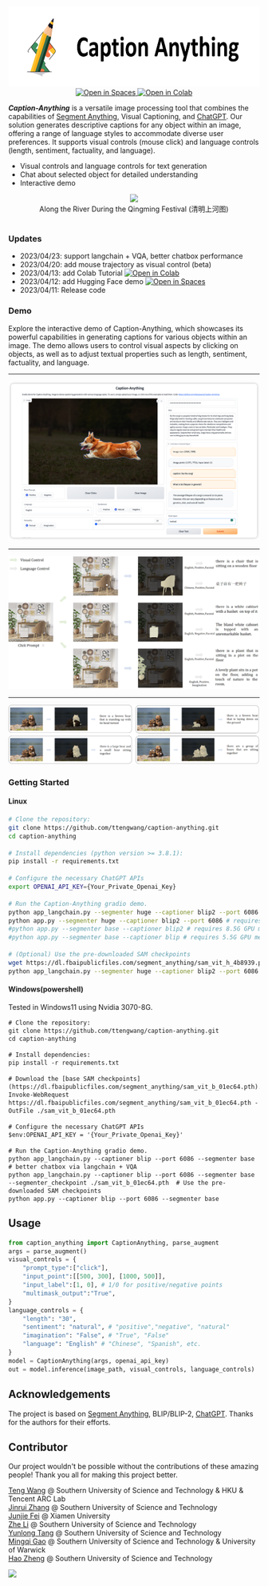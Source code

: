 <div align="center">
    <img src="./Image/caption_anything_logo.png" height="160" />
</div>
<div align="center">
<!-- <h1 align="center"> Caption Anything </h1> -->
<a src="https://img.shields.io/badge/%F0%9F%A4%97-Open%20in%20Spaces-blue" href="https://huggingface.co/spaces/TencentARC/Caption-Anything">
    <img src="https://img.shields.io/badge/%F0%9F%A4%97-Open%20in%20Spaces-blue" alt="Open in Spaces">
</a>
<a src="https://colab.research.google.com/assets/colab-badge.svg" href="https://colab.research.google.com/github/ttengwang/Caption-Anything/blob/main/notebooks/tutorial.ipynb">
    <img src="https://colab.research.google.com/assets/colab-badge.svg" alt="Open in Colab">
</a>
</div>

***Caption-Anything*** is a versatile image processing tool that combines the capabilities of [Segment Anything](https://github.com/facebookresearch/segment-anything), Visual Captioning, and [ChatGPT](https://openai.com/blog/chatgpt). Our solution generates descriptive captions for any object within an image, offering a range of language styles to accommodate diverse user preferences. It supports visual controls (mouse click) and language controls (length, sentiment, factuality, and language).
* Visual controls and language controls for text generation
* Chat about selected object for detailed understanding
* Interactive demo

<div align=center>
<img src="./Image/qingming.gif" />
<br>    
Along the River During the Qingming Festival (清明上河图)
</div>
<br> 

### Updates
* 2023/04/23: support langchain + VQA, better chatbox performance
* 2023/04/20: add mouse trajectory as visual control (beta)
* 2023/04/13: add Colab Tutorial <a src="https://colab.research.google.com/assets/colab-badge.svg" href="https://colab.research.google.com/github/ttengwang/Caption-Anything/blob/main/notebooks/tutorial.ipynb"> <img src="https://colab.research.google.com/assets/colab-badge.svg" alt="Open in Colab"> </a>
* 2023/04/12: add Hugging Face demo <a src="https://img.shields.io/badge/%F0%9F%A4%97-Open%20in%20Spaces-blue" href="https://huggingface.co/spaces/TencentARC/Caption-Anything"> <img src="https://img.shields.io/badge/%F0%9F%A4%97-Open%20in%20Spaces-blue" alt="Open in Spaces"></a>
* 2023/04/11: Release code

### Demo
Explore the interactive demo of Caption-Anything, which showcases its powerful capabilities in generating captions for various objects within an image. The demo allows users to control visual aspects by clicking on objects, as well as to adjust textual properties such as length, sentiment, factuality, and language.

---

![](./Image/UI.png)

---

![](./Image/demo1.png)

---

![](./Image/demo2.png)

### Getting Started

#### Linux
```bash
# Clone the repository:
git clone https://github.com/ttengwang/caption-anything.git
cd caption-anything

# Install dependencies (python version >= 3.8.1):
pip install -r requirements.txt

# Configure the necessary ChatGPT APIs
export OPENAI_API_KEY={Your_Private_Openai_Key}

# Run the Caption-Anything gradio demo.
python app_langchain.py --segmenter huge --captioner blip2 --port 6086 # better chatbox via langchain + VQA, requires 13G GPU memory
python app.py --segmenter huge --captioner blip2 --port 6086 # requires 12G GPU memory
#python app.py --segmenter base --captioner blip2 # requires 8.5G GPU memory
#python app.py --segmenter base --captioner blip # requires 5.5G GPU memory

# (Optional) Use the pre-downloaded SAM checkpoints
wget https://dl.fbaipublicfiles.com/segment_anything/sam_vit_h_4b8939.pth ./sam_vit_h_4b8939.pth
python app_langchain.py --segmenter huge --captioner blip2 --port 6086 --segmenter_checkpoint ./sam_vit_b_01ec64.pth  # requires 11.7G GPU memory
```

#### Windows(powershell)
Tested in Windows11 using Nvidia 3070-8G.

```shell
# Clone the repository:
git clone https://github.com/ttengwang/caption-anything.git
cd caption-anything

# Install dependencies:
pip install -r requirements.txt

# Download the [base SAM checkpoints](https://dl.fbaipublicfiles.com/segment_anything/sam_vit_b_01ec64.pth).
Invoke-WebRequest https://dl.fbaipublicfiles.com/segment_anything/sam_vit_b_01ec64.pth -OutFile ./sam_vit_b_01ec64.pth

# Configure the necessary ChatGPT APIs
$env:OPENAI_API_KEY = '{Your_Private_Openai_Key}'

# Run the Caption-Anything gradio demo.
python app_langchain.py --captioner blip --port 6086 --segmenter base # better chatbox via langchain + VQA
python app_langchain.py --captioner blip --port 6086 --segmenter base --segmenter_checkpoint ./sam_vit_b_01ec64.pth  # Use the pre-downloaded SAM checkpoints
python app.py --captioner blip --port 6086 --segmenter base 
```

## Usage
```python
from caption_anything import CaptionAnything, parse_augment
args = parse_augment()
visual_controls = {
    "prompt_type":["click"],
    "input_point":[[500, 300], [1000, 500]],
    "input_label":[1, 0], # 1/0 for positive/negative points
    "multimask_output":"True",
}
language_controls = {
    "length": "30",
    "sentiment": "natural", # "positive","negative", "natural"
    "imagination": "False", # "True", "False"
    "language": "English" # "Chinese", "Spanish", etc.
}
model = CaptionAnything(args, openai_api_key)
out = model.inference(image_path, visual_controls, language_controls)
```

## Acknowledgements
The project is based on [Segment Anything](https://github.com/facebookresearch/segment-anything), BLIP/BLIP-2, [ChatGPT](https://openai.com/blog/chatgpt). Thanks for the authors for their efforts.

## Contributor
Our project wouldn't be possible without the contributions of these amazing people! Thank you all for making this project better.

[Teng Wang](http://ttengwang.com/) @ Southern University of Science and Technology & HKU & Tencent ARC Lab \
[Jinrui Zhang](https://github.com/zjr2000) @ Southern University of Science and Technology \
[Junjie Fei](https://github.com/JunjieFei) @ Xiamen University \
[Zhe Li](https://github.com/memoryunreal) @ Southern University of Science and Technology \
[Yunlong Tang](https://github.com/yunlong10) @ Southern University of Science and Technology \
[Mingqi Gao](https://mingqigao.com/) @ Southern University of Science and Technology & University of Warwick \
[Hao Zheng](https://github.com/zh-plus) @ Southern University of Science and Technology

<a href="https://github.com/ttengwang/Caption-Anything/graphs/contributors">
  <img src="https://contrib.rocks/image?repo=ttengwang/Caption-Anything" />
</a>
